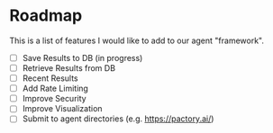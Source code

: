 # Roadmap

This is a list of features I would like to add to our agent "framework".

- [ ] Save Results to DB (in progress)
- [ ] Retrieve Results from DB 
- [ ] Recent Results
- [ ] Add Rate Limiting
- [ ] Improve Security
- [ ] Improve Visualization
- [ ] Submit to agent directories (e.g. https://pactory.ai/)
